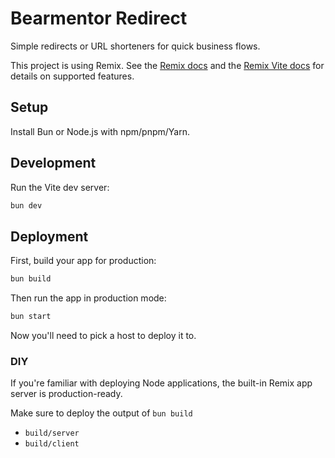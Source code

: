 # Bearmentor Redirect

Simple redirects or URL shorteners for quick business flows.

This project is using Remix. See the [Remix docs](https://remix.run/docs) and the [Remix Vite docs](https://remix.run/docs/en/main/guides/vite) for details on supported features.

## Setup

Install Bun or Node.js with npm/pnpm/Yarn.

## Development

Run the Vite dev server:

```sh
bun dev
```

## Deployment

First, build your app for production:

```sh
bun build
```

Then run the app in production mode:

```sh
bun start
```

Now you'll need to pick a host to deploy it to.

### DIY

If you're familiar with deploying Node applications, the built-in Remix app server is production-ready.

Make sure to deploy the output of `bun build`

- `build/server`
- `build/client`

